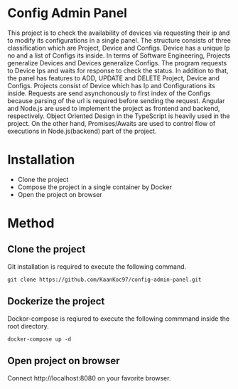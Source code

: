 # Config Admin Panel
 This project is to check the availability of devices via requesting their ip and to modify its configurations in a single panel.  The structure consists of three classification which are Project, Device and Configs. Device has a unique Ip no and a list of Configs its inside. 
 In terms of Software Engineering, Projects generalize Devices and Devices generalize Configs. The program requests to Device Ips and waits for response to check the status. In addition to that, the panel has features to ADD, UPDATE and DELETE Project, Device and Configs. Projects consist of Device
which has Ip and Configurations its inside. Requests are send asynchonously to first index of the Configs because parsing of the url is required before sending the request. 
 Angular and Node.js are used to implement the project as 
frontend and backend, respectively. Object Oriented Design in the TypeScript is heavily used in the project. On the other hand, Promises/Awaits are used to control flow of executions in Node.js(backend) part of the project.
# Installation
  * Clone the project
  * Compose the project in a single container by Docker
  * Open the project on browser
# Method 
## Clone the project
Git installation is required to execute the following command.
```
git clone https://github.com/KaanKoc97/config-admin-panel.git
```
## Dockerize the project
Dockor-compose is reqiured to execute the following commmand inside the root directory.
```
docker-compose up -d
```
## Open project on browser
Connect http://localhost:8080 on your favorite browser.
